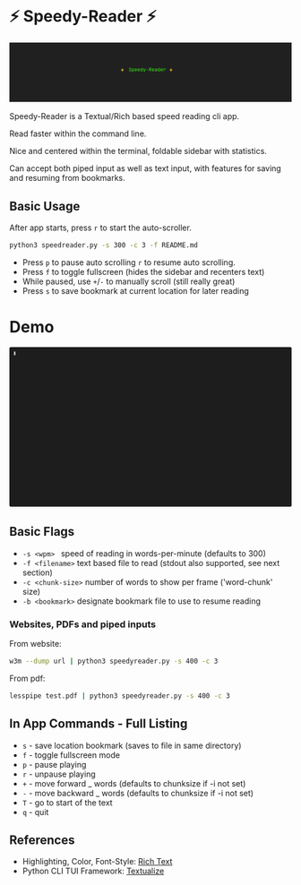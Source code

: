 # ⚡ Speedy-Reader ⚡

![banner](./img/speedreader_banner.png)

Speedy-Reader is a Textual/Rich based speed reading cli app.

Read faster within the command line.

Nice and centered within the terminal, foldable sidebar with statistics.

Can accept both piped input as well as text input, with features for saving and resuming from bookmarks.

## Basic Usage

After app starts, press `r` to start the auto-scroller.

```sh
python3 speedreader.py -s 300 -c 3 -f README.md
```
- Press `p` to pause auto scrolling `r` to resume auto scrolling.
- Press `f` to toggle fullscreen (hides the sidebar and recenters text)
- While paused, use `+`/`-` to manually scroll (still really great)
- Press `s` to save bookmark at current location for later reading

# Demo

![demo](./img/high_res_demo.gif)

## Basic Flags

- `-s <wpm> ` speed of reading in words-per-minute (defaults to 300)
- `-f <filename>` text based file to read (stdout also supported, see next section)
- `-c <chunk-size>` number of words to show per frame ('word-chunk' size)
- `-b <bookmark>` designate bookmark file to use to resume reading

###  Websites, PDFs and piped inputs

From website:
```sh
w3m --dump url | python3 speedyreader.py -s 400 -c 3
```

From pdf:
```sh
lesspipe test.pdf | python3 speedyreader.py -s 400 -c 3
```
## In App Commands - Full Listing

- `s` -  save location bookmark (saves to file in same directory)
- `f` -  toggle fullscreen mode
- `p` -  pause playing
- `r` -  unpause playing
- `+` -  move forward _ words (defaults to chunksize if -i not set)
- `-` -  move backward _ words (defaults to chunksize if -i not set)
- `T` -  go to start of the text
- `q` -  quit

## References

- Highlighting, Color, Font-Style: [Rich Text](https://rich.readthedocs.io/en/stable/text.html?highlight=Text)
- Python CLI TUI Framework: [Textualize](https://github.com/Textualize)

